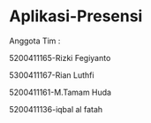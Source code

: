 # Aplikasi-Presensi
Anggota Tim :

5200411165-Rizki Fegiyanto

5300411167-Rian Luthfi

5200411161-M.Tamam Huda

5200411136-iqbal al fatah
